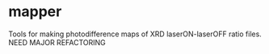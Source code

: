 # mapper
Tools for making photodifference maps of XRD laserON-laserOFF ratio files. 
NEED MAJOR REFACTORING

